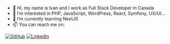 - 👋 Hi, my name is Ivan and I work as Full Stack Developer in Canada
- 👀 I’m interested in PHP, JavaScript, WordPress, React, Symfony, UX/UI...
- 🌱 I’m currently learning NextJS
- 📫 You can reach me on:

[![GitHub](https://img.shields.io/badge/GitHub-shoowack-181717?style=for-the-badge&logo=GitHub&logoColor=white)](https://github.com/shoowack/)
[![LinkedIn](https://img.shields.io/badge/LinkedIn-ivan--suvak--martinovic-0a66c2?style=for-the-badge&logo=LinkedIn&logoColor=white)](https://www.linkedin.com/in/ivan-suvak-martinovic/)


<!---
shoowack/shoowack is a ✨ special ✨ repository because its `README.md` (this file) appears on your GitHub profile.
You can click the Preview link to take a look at your changes.
--->
